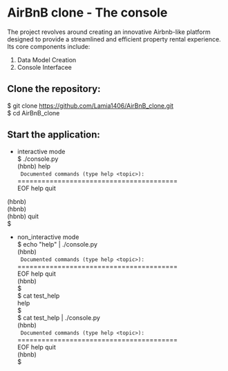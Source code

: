 # AirBnB clone - The console  
The project revolves around creating an innovative Airbnb-like platform designed to provide a streamlined and efficient property rental experience. Its core components include:  
  
1. Data Model Creation  
2. Console Interfacee  
  
## Clone the repository:  
$ git clone https://github.com/Lamia1406/AirBnB_clone.git  
$ cd AirBnB_clone  
## Start the application:  
- interactive mode  
$ ./console.py  
(hbnb) help  
` Documented commands (type help <topic>):`  
========================================  
EOF  help  quit  
  
(hbnb)  
(hbnb)  
(hbnb) quit  
$  
  
- non_interactive mode  
$ echo "help" | ./console.py    
(hbnb)     
` Documented commands (type help <topic>):`  
========================================  
EOF  help  quit  
(hbnb)  
$  
$ cat test_help  
help  
$  
$ cat test_help | ./console.py  
(hbnb)  
` Documented commands (type help <topic>):`  
========================================  
EOF  help  quit  
(hbnb)  
$  
